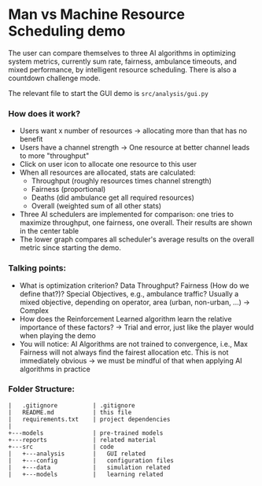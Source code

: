 
# Man vs Machine Resource Scheduling demo

The user can compare themselves to three AI algorithms in optimizing system metrics,
currently sum rate, fairness, ambulance timeouts, and mixed performance, by intelligent resource scheduling.
There is also a countdown challenge mode.

The relevant file to start the GUI demo is `src/analysis/gui.py`
### How does it work?
- Users want x number of resources -> allocating more than that has no benefit
- Users have a channel strength -> One resource at better channel leads to more "throughput"
- Click on user icon to allocate one resource to this user
- When all resources are allocated, stats are calculated:
  - Throughput (roughly resources times channel strength)
  - Fairness (proportional)
  - Deaths (did ambulance get all required resources)
  - Overall (weighted sum of all other stats)
- Three AI schedulers are implemented for comparison: one tries to maximize throughput, one fairness, one overall. Their results are shown in the center table
- The lower graph compares all scheduler's average results on the overall metric since starting the demo.


### Talking points:
- What is optimization criterion? Data Throughput? Fairness (How do we define that?)?
Special Objectives, e.g., ambulance traffic? Usually a mixed objective, depending on operator,
area (urban, non-urban, ...) -> Complex
- How does the Reinforcement Learned algorithm learn the relative importance of these factors? -> 
Trial and error, just like the player would when playing the demo
- You will notice: AI Algorithms are not trained to convergence, i.e., Max Fairness will not always find
the fairest allocation etc. This is not immediately obvious -> we must be mindful of that when applying AI
algorithms in practice

### Folder Structure:

```
|   .gitignore          | .gitignore
|   README.md           | this file
|   requirements.txt    | project dependencies
|           
+---models              | pre-trained models
+---reports             | related material
+---src                 | code
|   +---analysis        |   GUI related
|   +---config          |   configuration files
|   +---data            |   simulation related
|   +---models          |   learning related
```

